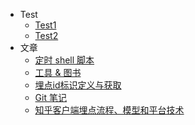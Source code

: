 * Test
  - [Test1](test/test1.md)
  - [Test2](test/test2.md)
* 文章
  - [定时 shell 脚本](timing-shell-task.md)
  - [工具 & 图书](tools-and-books.md)
  - [埋点id标识定义与获取](bury-get-id.md)
  - [Git 笔记](git-note.md)
  - [知乎客户端埋点流程、模型和平台技术](bury-tech-zhihu.md)

